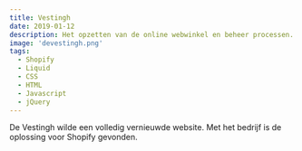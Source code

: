 ```yaml
---
title: Vestingh
date: 2019-01-12
description: Het opzetten van de online webwinkel en beheer processen.
image: 'devestingh.png'
tags:
  - Shopify
  - Liquid
  - CSS
  - HTML
  - Javascript
  - jQuery
---
```


De Vestingh wilde een volledig vernieuwde website. Met het bedrijf is de oplossing voor Shopify gevonden. 